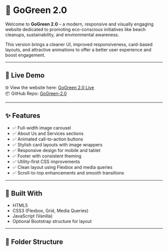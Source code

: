 # 🌿 GoGreen 2.0

Welcome to **GoGreen 2.0** – a modern, responsive and visually engaging website dedicated to promoting eco-conscious initiatives like beach cleanups, sustainability, and environmental awareness.

This version brings a cleaner UI, improved responsiveness, card-based layouts, and attractive animations to offer a better user experience and boost engagement.

---

## 🚀 Live Demo

🌐 View the website here: [GoGreen 2.0 Live](https://aryandevtyagi10.github.io/GoGreen-2.0/)  
📦 GitHub Repo: [GoGreen-2.0](https://github.com/aryandevtyagi10/GoGreen-2.0)

---

## ✨ Features

- ✅ Full-width image carousel
- ✅ About Us and Services sections
- ✅ Animated call-to-action buttons
- ✅ Stylish card layouts with image wrappers
- ✅ Responsive design for mobile and tablet
- ✅ Footer with consistent theming
- ✅ Utility-first CSS improvements
- ✅ Clean layout using Flexbox and media queries
- ✅ Scroll-to-top enhancements and smooth transitions

---

## 🧰 Built With

- HTML5
- CSS3 (Flexbox, Grid, Media Queries)
- JavaScript (Vanilla)
- Optional Bootstrap structure for layout

---

## 📁 Folder Structure

